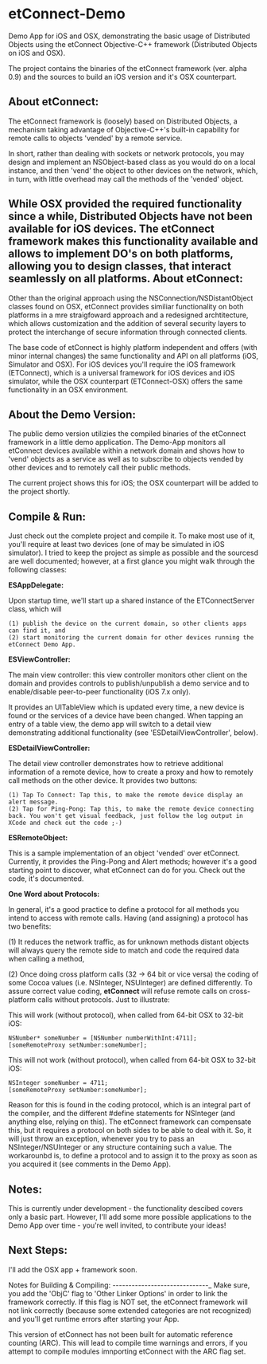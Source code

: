 etConnect-Demo
==============

Demo App for iOS and OSX, demonstrating the basic usage of Distributed Objects using the etConnect Objective-C++ framework
(Distributed Objects on iOS and OSX). 

The project contains the binaries of the etConnect framework (ver. alpha 0.9) and the sources to build an iOS version and it's OSX counterpart.

About etConnect:
----------------
The etConnect framework is (loosely) based on Distributed Objects, a mechanism taking advantage of Objective-C++'s built-in capability
for remote calls to objects 'vended' by a remote service.

In short, rather than dealing with sockets or network protocols, you may design and implement an NSObject-based class as you
would do on a local instance, and then 'vend' the object to other devices on the network, which, in turn, with little overhead
may call the methods of the 'vended' object.

While OSX provided the required functionality since a while, Distributed Objects have not been available for iOS devices. The etConnect
framework makes this functionality available and allows to implement DO's on both platforms, allowing you to design classes, that
interact seamlessly on all platforms. 
About etConnect:
----------------

Other than the original approach using the NSConnection/NSDistantObject classes found on OSX, etConnect provides similiar
functionality on both platforms in a mre straigfoward approach and a redesigned archtitecture, which allows customization and
the addition of several security layers to protect the interchange of secure information through connected clients.

The base code of etConnect is highly platform independent and offers (with minor internal changes) the same functionality and API
on all platforms (iOS, Simulator and OSX). For iOS devices you'll require the iOS framework (ETConnect), which is a universal framework
for iOS devices and iOS simulator, while the OSX counterpart (ETConnect-OSX) offers the same functionality in an OSX environment. 


About the Demo Version:
-----------------------
The public demo version utilizies the compiled binaries of the etConnect framework in a little demo application.
The Demo-App monitors all etConnect devices available within a network domain and shows how to 'vend' objects as a service as well as to subscribe to 
objects vended by other devices and to remotely call their public methods.  

The current project shows this for iOS; the OSX counterpart will be added to the project shortly.  

Compile & Run:
--------------
Just check out the complete project and compile it. To make most use of it, you'll require at least two devices (one of
may be simulated in iOS simulator). I tried to keep the project as simple as possible and the sourcesd are well documented; 
however, at a first glance you might walk through the following classes:

<b>ESAppDelegate:</b></br>

Upon startup time, we'll start up a shared instance of the ETConnectServer class, which will

    (1) publish the device on the current domain, so other clients apps can find it, and
    (2) start monitoring the current domain for other devices running the etConnect Demo App.    

<b>ESViewController:</b></br>

The main view controller: this view controller monitors other client on the domain and provides
controls to publish/unpublish a demo service and to enable/disable peer-to-peer functionality (iOS 7.x only). 
 
It provides an UITableView which is updated every time, a new device is found or the services of a
device have been changed. When tapping an entry of a table view, the demo app will switch to a detail view
demonstrating additional functionality (see 'ESDetailViewController', below).


<b>ESDetailViewController:</b></br>

The detail view controller demonstrates how to retrieve additional information of a remote device, how
to create a proxy and how to remotely call methods on the other device. It provides two buttons:

    (1) Tap To Connect: Tap this, to make the remote device display an alert message.
    (2) Tap for Ping-Pong: Tap this, to make the remote device connecting back. You won't get visual feedback, just follow the log output in XCode and check out the code ;-)  


<b>ESRemoteObject:</b></br>

This is a sample implementation of an object 'vended' over etConnect. Currently, it provides the 
Ping-Pong and Alert methods; however it's a good starting point to discover, what etConnect can do for you.
Check out the code, it's documented.

<b>One Word about Protocols:</b></br>

In general, it's a good practice to define a protocol for all methods you intend to access with remote calls.
Having (and assigning) a protocol has two benefits:

(1) It reduces the network traffic, as for unknown methods distant objects will always query the remote side to match and code the required data when calling a method,

(2) Once doing cross platform calls (32 -> 64 bit or vice versa) the coding of some Cocoa values (i.e. NSInteger, NSUInteger) are defined differently.
To assure correct value coding, <b>etConnect</b> will refuse remote calls on cross-platform calls without protocols. Just to illustrate:

This will work (without protocol), when called from 64-bit OSX to 32-bit iOS:

    NSNumber* someNumber = [NSNumber numberWithInt:4711];
    [someRemoteProxy setNumber:someNumber]; 

This will not work (without protocol), when called from 64-bit OSX to 32-bit iOS:

    NSInteger someNumber = 4711;
    [someRemoteProxy setNumber:someNumber]; 

Reason for this is found in the coding protocol, which is an integral part of the compiler, and the different #define statements for NSInteger (and anything else,
relying on this). The etConnect framework can compensate this, but it requires a protocol on both sides to be able to deal with it. So, it will just throw an
exception, whenever you try to pass an NSInteger/NSUInteger or any structure containing such a value. The workarounbd is, to define a protocol and to assign it to the proxy
as soon as you acquired it (see comments in the Demo App).  

Notes:
------
This is currently under development - the functionality descibed covers only a basic part. However, I'll add
some more possible applications to the Demo App over time - you're well invited, to contribute your ideas! 


Next Steps:
------------
I'll add the OSX app + framework soon.


Notes for Building & Compiling:
------------------------------_
Make sure, you add the 'ObjC' flag to 'Other Linker Options' in order to link the framework correctly. If this
flag is NOT set, the etConnect framework will not link correctly (because some extended categories are not
recognized) and you'll get runtime errors after starting your App.

This version of etConnect has not been built for automatic reference counting (ARC). This will lead to compile 
time warnings and errors, if you attempt to compile modules imnporting etConnect with the ARC flag set.





